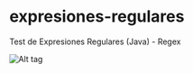 expresiones-regulares
=====================

Test de Expresiones Regulares (Java) - Regex

![Alt tag](https://lh6.googleusercontent.com/xXKQU8fx9dLd_hPBDyzpOGhUkKuvBE2xRWYeadUYZ7tJeAcmiM8kcQ-pU9keoqBazQwTd5D4Pu9WiLg=w1342-h489)
